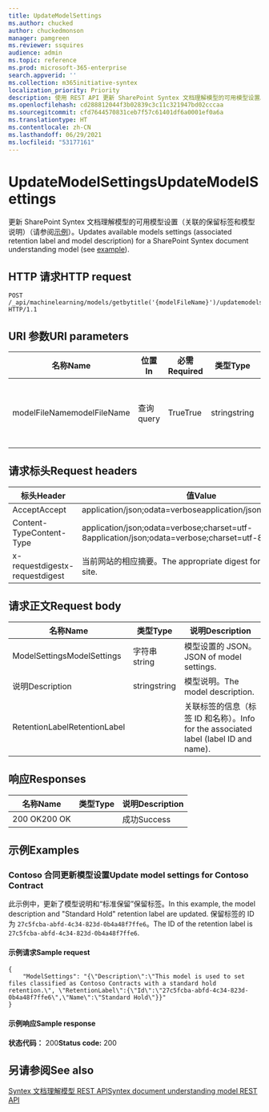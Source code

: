 ```yaml
---
title: UpdateModelSettings
ms.author: chucked
author: chuckedmonson
manager: pamgreen
ms.reviewer: ssquires
audience: admin
ms.topic: reference
ms.prod: microsoft-365-enterprise
search.appverid: ''
ms.collection: m365initiative-syntex
localization_priority: Priority
description: 使用 REST API 更新 SharePoint Syntex 文档理解模型的可用模型设置。
ms.openlocfilehash: cd288812044f3b02839c3c11c321947bd02cccaa
ms.sourcegitcommit: cfd7644570831ceb7f57c61401df6a0001ef0a6a
ms.translationtype: HT
ms.contentlocale: zh-CN
ms.lasthandoff: 06/29/2021
ms.locfileid: "53177161"
---
```

# <a name="updatemodelsettings"></a><span data-ttu-id="f3395-103">UpdateModelSettings</span><span class="sxs-lookup"><span data-stu-id="f3395-103">UpdateModelSettings</span></span>

<span data-ttu-id="f3395-104">更新 SharePoint Syntex 文档理解模型的可用模型设置（关联的保留标签和模型说明）（请参阅[示例](rest-updatemodelsettings-method.md#examples)）。</span><span class="sxs-lookup"><span data-stu-id="f3395-104">Updates available models settings (associated retention label and model description) for a SharePoint Syntex document understanding model (see [example](rest-updatemodelsettings-method.md#examples)).</span></span>

## <a name="http-request"></a><span data-ttu-id="f3395-105">HTTP 请求</span><span class="sxs-lookup"><span data-stu-id="f3395-105">HTTP request</span></span>

```HTTP
POST /_api/machinelearning/models/getbytitle('{modelFileName}')/updatemodelsettings HTTP/1.1
```

## <a name="uri-parameters"></a><span data-ttu-id="f3395-106">URI 参数</span><span class="sxs-lookup"><span data-stu-id="f3395-106">URI parameters</span></span>

|<span data-ttu-id="f3395-107">名称</span><span class="sxs-lookup"><span data-stu-id="f3395-107">Name</span></span> |<span data-ttu-id="f3395-108">位置</span><span class="sxs-lookup"><span data-stu-id="f3395-108">In</span></span> |<span data-ttu-id="f3395-109">必需</span><span class="sxs-lookup"><span data-stu-id="f3395-109">Required</span></span>|<span data-ttu-id="f3395-110">类型</span><span class="sxs-lookup"><span data-stu-id="f3395-110">Type</span></span>|<span data-ttu-id="f3395-111">说明</span><span class="sxs-lookup"><span data-stu-id="f3395-111">Description</span></span>|
|-----|---|--------|----|-----------|
|<span data-ttu-id="f3395-112">modelFileName</span><span class="sxs-lookup"><span data-stu-id="f3395-112">modelFileName</span></span>|<span data-ttu-id="f3395-113">查询</span><span class="sxs-lookup"><span data-stu-id="f3395-113">query</span></span>|<span data-ttu-id="f3395-114">True</span><span class="sxs-lookup"><span data-stu-id="f3395-114">True</span></span>|<span data-ttu-id="f3395-115">string</span><span class="sxs-lookup"><span data-stu-id="f3395-115">string</span></span>|<span data-ttu-id="f3395-116">Syntex 模型文件的名称。</span><span class="sxs-lookup"><span data-stu-id="f3395-116">Name of the Syntex model file.</span></span>|

## <a name="request-headers"></a><span data-ttu-id="f3395-117">请求标头</span><span class="sxs-lookup"><span data-stu-id="f3395-117">Request headers</span></span>

| <span data-ttu-id="f3395-118">标头</span><span class="sxs-lookup"><span data-stu-id="f3395-118">Header</span></span> | <span data-ttu-id="f3395-119">值</span><span class="sxs-lookup"><span data-stu-id="f3395-119">Value</span></span> |
|--------|-------|
|<span data-ttu-id="f3395-120">Accept</span><span class="sxs-lookup"><span data-stu-id="f3395-120">Accept</span></span>|<span data-ttu-id="f3395-121">application/json;odata=verbose</span><span class="sxs-lookup"><span data-stu-id="f3395-121">application/json;odata=verbose</span></span>|
|<span data-ttu-id="f3395-122">Content-Type</span><span class="sxs-lookup"><span data-stu-id="f3395-122">Content-Type</span></span>|<span data-ttu-id="f3395-123">application/json;odata=verbose;charset=utf-8</span><span class="sxs-lookup"><span data-stu-id="f3395-123">application/json;odata=verbose;charset=utf-8</span></span>|
|<span data-ttu-id="f3395-124">x-requestdigest</span><span class="sxs-lookup"><span data-stu-id="f3395-124">x-requestdigest</span></span>|<span data-ttu-id="f3395-125">当前网站的相应摘要。</span><span class="sxs-lookup"><span data-stu-id="f3395-125">The appropriate digest for the current site.</span></span>|

## <a name="request-body"></a><span data-ttu-id="f3395-126">请求正文</span><span class="sxs-lookup"><span data-stu-id="f3395-126">Request body</span></span>

|<span data-ttu-id="f3395-127">名称</span><span class="sxs-lookup"><span data-stu-id="f3395-127">Name</span></span>    |<span data-ttu-id="f3395-128">类型</span><span class="sxs-lookup"><span data-stu-id="f3395-128">Type</span></span>   |<span data-ttu-id="f3395-129">说明</span><span class="sxs-lookup"><span data-stu-id="f3395-129">Description</span></span> |
|--------|-------|-------|
|<span data-ttu-id="f3395-130">ModelSettings</span><span class="sxs-lookup"><span data-stu-id="f3395-130">ModelSettings</span></span>|<span data-ttu-id="f3395-131">字符串</span><span class="sxs-lookup"><span data-stu-id="f3395-131">string</span></span>|<span data-ttu-id="f3395-132">模型设置的 JSON。</span><span class="sxs-lookup"><span data-stu-id="f3395-132">JSON of model settings.</span></span>|
|<span data-ttu-id="f3395-133">说明</span><span class="sxs-lookup"><span data-stu-id="f3395-133">Description</span></span>|<span data-ttu-id="f3395-134">string</span><span class="sxs-lookup"><span data-stu-id="f3395-134">string</span></span>|<span data-ttu-id="f3395-135">模型说明。</span><span class="sxs-lookup"><span data-stu-id="f3395-135">The model description.</span></span>|
|<span data-ttu-id="f3395-136">RetentionLabel</span><span class="sxs-lookup"><span data-stu-id="f3395-136">RetentionLabel</span></span>| |<span data-ttu-id="f3395-137">关联标签的信息（标签 ID 和名称）。</span><span class="sxs-lookup"><span data-stu-id="f3395-137">Info for the associated label (label ID and name).</span></span>|

## <a name="responses"></a><span data-ttu-id="f3395-138">响应</span><span class="sxs-lookup"><span data-stu-id="f3395-138">Responses</span></span>

| <span data-ttu-id="f3395-139">名称</span><span class="sxs-lookup"><span data-stu-id="f3395-139">Name</span></span>   | <span data-ttu-id="f3395-140">类型</span><span class="sxs-lookup"><span data-stu-id="f3395-140">Type</span></span>  | <span data-ttu-id="f3395-141">说明</span><span class="sxs-lookup"><span data-stu-id="f3395-141">Description</span></span>|
|--------|-------|------------|
|<span data-ttu-id="f3395-142">200 OK</span><span class="sxs-lookup"><span data-stu-id="f3395-142">200 OK</span></span>| |<span data-ttu-id="f3395-143">成功</span><span class="sxs-lookup"><span data-stu-id="f3395-143">Success</span></span>|

## <a name="examples"></a><span data-ttu-id="f3395-144">示例</span><span class="sxs-lookup"><span data-stu-id="f3395-144">Examples</span></span>

### <a name="update-model-settings-for-contoso-contract"></a><span data-ttu-id="f3395-145">Contoso 合同更新模型设置</span><span class="sxs-lookup"><span data-stu-id="f3395-145">Update model settings for Contoso Contract</span></span>

<span data-ttu-id="f3395-146">此示例中，更新了模型说明和“标准保留”保留标签。</span><span class="sxs-lookup"><span data-stu-id="f3395-146">In this example, the model description and "Standard Hold" retention label are updated.</span></span> <span data-ttu-id="f3395-147">保留标签的 ID 为 `27c5fcba-abfd-4c34-823d-0b4a48f7ffe6`。</span><span class="sxs-lookup"><span data-stu-id="f3395-147">The ID of the retention label is `27c5fcba-abfd-4c34-823d-0b4a48f7ffe6`.</span></span>

#### <a name="sample-request"></a><span data-ttu-id="f3395-148">示例请求</span><span class="sxs-lookup"><span data-stu-id="f3395-148">Sample request</span></span>

```HTTP
{
    "ModelSettings": "{\"Description\":\"This model is used to set files classified as Contoso Contracts with a standard hold retention.\", \"RetentionLabel\":{\"Id\":\"27c5fcba-abfd-4c34-823d-0b4a48f7ffe6\",\"Name\":\"Standard Hold\"}}"
}

```

#### <a name="sample-response"></a><span data-ttu-id="f3395-149">示例响应</span><span class="sxs-lookup"><span data-stu-id="f3395-149">Sample response</span></span>

<span data-ttu-id="f3395-150">**状态代码：** 200</span><span class="sxs-lookup"><span data-stu-id="f3395-150">**Status code:** 200</span></span>

## <a name="see-also"></a><span data-ttu-id="f3395-151">另请参阅</span><span class="sxs-lookup"><span data-stu-id="f3395-151">See also</span></span>

[<span data-ttu-id="f3395-152">Syntex 文档理解模型 REST API</span><span class="sxs-lookup"><span data-stu-id="f3395-152">Syntex document understanding model REST API</span></span>](syntex-model-rest-api.md)
